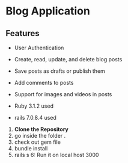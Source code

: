 # Blog Application

<!-- This is a basic blog application built with Ruby on Rails. The application allows users to create, read, update, and delete blog posts. Users can also add comments to each post.  -->

## Features

- User Authentication
- Create, read, update, and delete blog posts
- Save posts as drafts or publish them
- Add comments to posts
- Support for images and videos in posts


- Ruby 3.1.2 used
- rails 7.0.8.4 used

1. **Clone the Repository**
2. go inside the folder . 
3. check out gem file 
4. bundle install 
5. rails s 
6: Run it on local host 3000